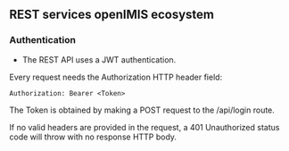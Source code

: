 ﻿## REST services openIMIS ecosystem

### Authentication 

* The REST API uses a JWT authentication.

Every request needs the Authorization HTTP header field:

```
Authorization: Bearer <Token>
```

The Token is obtained by making a POST request to the /api/login route.

If no valid headers are provided in the request, a 401 Unauthorized status code will throw with no response HTTP body.



